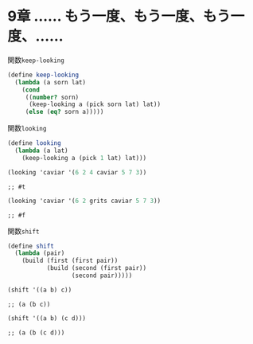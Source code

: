 
# 9章 …… もう一度、もう一度、もう一度、……

関数`keep-looking`

``` scm
(define keep-looking
  (lambda (a sorn lat)
    (cond
     ((number? sorn)
      (keep-looking a (pick sorn lat) lat))
     (else (eq? sorn a)))))
```

関数`looking`

``` scm
(define looking
  (lambda (a lat)
    (keep-looking a (pick 1 lat) lat)))
```

``` scm
(looking 'caviar '(6 2 4 caviar 5 7 3))
```

    ;; #t

``` scm
(looking 'caviar '(6 2 grits caviar 5 7 3))
```

    ;; #f

関数`shift`

``` scm
(define shift
  (lambda (pair)
    (build (first (first pair))
           (build (second (first pair))
                  (second pair)))))
```

``` scm
(shift '((a b) c))
```

    ;; (a (b c))

``` scm
(shift '((a b) (c d)))
```

    ;; (a (b (c d)))
